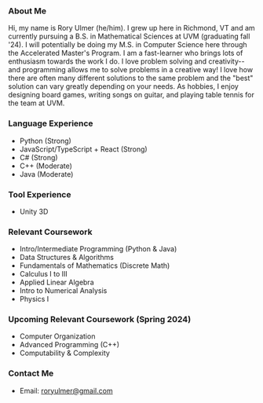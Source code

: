 ### About Me
Hi, my name is Rory Ulmer (he/him). I grew up here in Richmond, VT and am currently pursuing a B.S. in Mathematical Sciences at UVM (graduating fall '24). I will potentially be doing my M.S. in Computer Science here through the Accelerated Master's Program. I am a fast-learner who brings lots of enthusiasm towards the work I do. I love problem solving and creativity-- and programming allows me to solve problems in a creative way! I love how there are often many different solutions to the same problem and the "best" solution can vary greatly depending on your needs. As hobbies, I enjoy designing board games, writing songs on guitar, and playing table tennis for the team at UVM.


### Language Experience
* Python (Strong)
* JavaScript/TypeScript + React (Strong)
* C# (Strong)
* C++ (Moderate)
* Java (Moderate)

### Tool Experience
* Unity 3D

### Relevant Coursework
* Intro/Intermediate Programming (Python & Java)
* Data Structures & Algorithms
* Fundamentals of Mathematics (Discrete Math)
* Calculus I to III
* Applied Linear Algebra
* Intro to Numerical Analysis
* Physics I

### Upcoming Relevant Coursework (Spring 2024)
* Computer Organization
* Advanced Programming (C++)
* Computability & Complexity

### Contact Me
* Email: roryulmer@gmail.com
<!--
**rouloct/rouloct** is a ✨ _special_ ✨ repository because its `README.md` (this file) appears on your GitHub profile.

Here are some ideas to get you started:

- 🔭 I’m currently working on ...
- 🌱 I’m currently learning ...
- 👯 I’m looking to collaborate on ...
- 🤔 I’m looking for help with ...
- 💬 Ask me about ...
- 📫 How to reach me: ...
- 😄 Pronouns: ...
- ⚡ Fun fact: ...
-->
